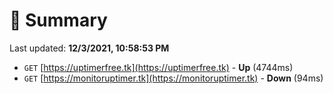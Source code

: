 # 📖 Summary
Last updated: **12/3/2021, 10:58:53 PM**

- `GET` [https://uptimerfree.tk](https://uptimerfree.tk) - **Up** (4744ms)
- `GET` [https://monitoruptimer.tk](https://monitoruptimer.tk) - **Down** (94ms)
